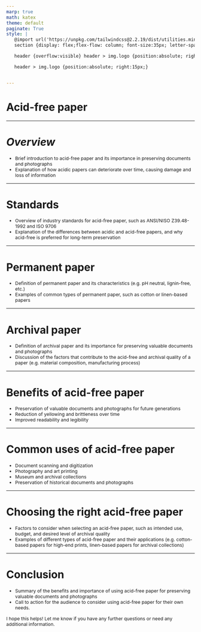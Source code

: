 ```yaml
---
marp: true
math: katex
theme: default
paginate: True
style: |
   @import url('https://unpkg.com/tailwindcss@2.2.19/dist/utilities.min.css');
   section {display: flex;flex-flow: column; font-size:35px; letter-spacing:1.4px;}

   header {overflow:visible} header > img.logo {position:absolute; right:15px;}

   header > img.logo {position:absolute; right:15px;}


---
```

<!-- backgroundColor: white -->
<!-- _class: lead -->

 # Acid-free paper

---
<style scoped>p,li {font-size:0.92em}</style>

 # _Overview_
- Brief introduction to acid-free paper and its importance in preserving documents and photographs
- Explanation of how acidic papers can deteriorate over time, causing damage and loss of information


---
<style scoped>p,li {font-size:0.92em}</style>

 # Standards

- Overview of industry standards for acid-free paper, such as ANSI/NISO Z39.48-1992 and ISO 9706
- Explanation of the differences between acidic and acid-free papers, and why acid-free is preferred for long-term preservation

---
<style scoped>p,li {font-size:0.92em}</style>

 # Permanent paper

- Definition of permanent paper and its characteristics (e.g. pH neutral, lignin-free, etc.)
- Examples of common types of permanent paper, such as cotton or linen-based papers

---
<style scoped>p,li {font-size:0.92em}</style>

 # Archival paper
- Definition of archival paper and its importance for preserving valuable documents and photographs
- Discussion of the factors that contribute to the acid-free and archival quality of a paper (e.g. material composition, manufacturing process)


---
<style scoped>p,li {font-size:0.88em}</style>

 # Benefits of acid-free paper

- Preservation of valuable documents and photographs for future generations
- Reduction of yellowing and brittleness over time
- Improved readability and legibility

---
<style scoped>p,li {font-size:0.84em}</style>

 # Common uses of acid-free paper

- Document scanning and digitization
- Photography and art printing
- Museum and archival collections
- Preservation of historical documents and photographs

---
<style scoped>p,li {font-size:0.92em}</style>

 # Choosing the right acid-free paper
- Factors to consider when selecting an acid-free paper, such as intended use, budget, and desired level of archival quality
- Examples of different types of acid-free paper and their applications (e.g. cotton-based papers for high-end prints, linen-based papers for archival collections)


---
<style scoped>p,li {font-size:0.88em}</style>

 # Conclusion
- Summary of the benefits and importance of using acid-free paper for preserving valuable documents and photographs
- Call to action for the audience to consider using acid-free paper for their own needs.

I hope this helps! Let me know if you have any further questions or need any additional information.
